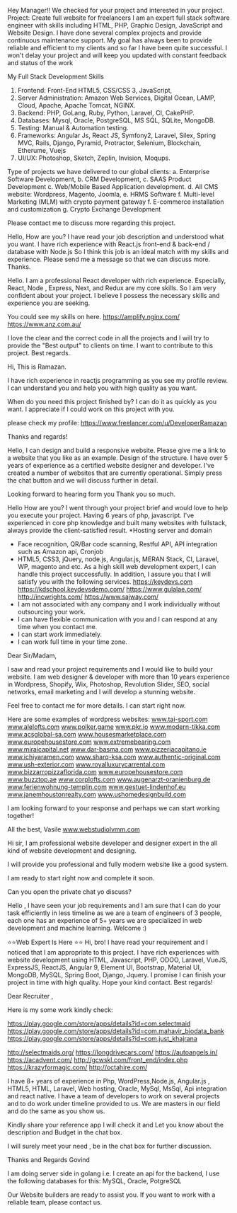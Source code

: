 Hey Manager!!
We checked for your project and interested in your project.
Project: Create full website for freelancers
I am an expert full stack software engineer with skills including HTML, PHP, Graphic Design, JavaScript and Website Design.
I have done several complex projects and provide continuous maintenance support. My goal has always been to provide reliable and efficient to my clients and so far I have been quite successful. I won't delay your project and will keep you updated with constant feedback and status of the work

My Full Stack Development Skills
1. Frontend: Front-End HTML5, CSS/CSS 3, JavaScript,
2. Server Administration: Amazon Web Services, Digital Ocean, LAMP, Cloud, Apache, Apache Tomcat, NGINX.
3. Backend: PHP, GoLang, Ruby, Python, Laravel, CI, CakePHP.
4. Databases: Mysql, Oracle, PostgreSQL, MS SQL, SQLite, MongoDB.
5. Testing: Manual & Automation testing.
6. Frameworks: Angular Js, React JS, Symfony2, Laravel, Silex, Spring MVC, Rails, Django, Pyramid, Protractor, Selenium, Blockchain, Etherume, Vuejs
7. UI/UX: Photoshop, Sketch, Zeplin, Invision, Moqups.

Type of projects we have delivered to our global clients:
a. Enterprise Software Development,
b. CRM Development,
c. SAAS Product Development
c. Web/Mobile Based Application development.
d. All CMS website: Wordpress, Magento, Joomla,
e. HRMS Software
f. Multi-level Marketing (MLM) with crypto payment gateway
f. E-commerce installation and customization g. Crypto Exchange Development

Please contact me to discuss more regarding this project.


Hello, How are you?
I have read your job description and understood what you want.
I have rich experience with React.js front-end & back-end / database with Node.js
So I think this job is an ideal match with my skills and experience.
Please send me a message so that we can discuss more.
Thanks.

Hello.
I am a professional React developer with rich experience. Especially, React, Node , Express, Next, and Redux are my core skills. So I am very confident about your project. I believe I possess the necessary skills and experience you are seeking.

You could see my skills on here.
https://amplify.nginx.com/
https://www.anz.com.au/

I love the clear and the correct code in all the projects and I will try to provide the "Best output" to clients on time. I want to contribute to this project. Best regards.


Hi,
This is Ramazan.

I have rich experience in reactjs programming as you see my profile review.
I can understand you and help you with high quality as you want.

When do you need this project finished by? I can do it as quickly as you want.
I appreciate if I could work on this project with you.

please check my profile:
https://www.freelancer.com/u/DeveloperRamazan


Thanks and regards!

Hello, I can design and build a responsive website. Please give me a link to a website that you like as an example. Design of the structure. I have over 5 years of experience as a certified website designer and developer. I've created a number of websites that are currently operational. Simply press the chat button and we will discuss further in detail.

Looking forward to hearing form you
Thank you so much.

Hello How are you?
I went through your project brief and would love to help you execute your project.
Having 6 years of php, javascript. I've experienced in core php knowledge and built many websites with fullstack, always provide the client-satisfied result.
*Hosting server and domain
* Face recognition, QR/Bar code scanning, Restful API, API integration such as Amazon api, Cronjob
* HTML5, CSS3, jQuery, node.js, Angular.js, MERAN Stack, CI, Laravel, WP, magento and etc.
As a high skill web development expert, I can handle this project successfully.
In addition, I assure you that I will satisfy you with the following services.
https://keydevs.com
https://kdschool.keydevsdemo.com/
https://www.gulalae.com/
http://incwrights.com/
https://www.sajway.com/
* I am not associated with any company and I work individually without outsourcing your work.
* I can have flexible communication with you and I can respond at any time when you contact me.
* I can start work immediately.
* I can work full time in your time zone.

Dear Sir/Madam,

I saw and read your project requirements and I would like to build your website.
I am web designer & developer with more than 10 years experience in Wordpress, Shopify, Wix, Photoshop, Revolution Slider, SEO, social networks, email marketing and I will develop a stunning website.

Feel free to contact me for more details. I can start right now.

Here are some examples of wordpress websites:
www.tai-sport.com
www.alelofts.com
www.polker.game
www.pkr.io
www.modern-tikka.com
www.acsglobal-sa.com
www.housesmarketplace.com
www.europehousestore.com
www.extremebearing.com
www.miraicapital.net
www.dar-basma.com
www.pizzeriacapitano.ie
www.ichiyaramen.com
www.sharq-ksa.com
www.authentic-original.com
www.ush-exterior.com
www.royalluxurycarrental.com
www.bizzarropizzaflorida.com
www.europehousestore.com
www.buzztop.ae
www.corplofts.com
www.augenarzt-oranienburg.de
www.ferienwohnung-templin.com
www.gestuet-lindenhof.eu
www.janemhoustonrealty.com
www.ushomedesignbuild.com

I am looking forward to your response and perhaps we can start working together!

All the best,
Vasile
www.webstudiolvmm.com


Hi sir, I am professional website developer and designer expert in the all kind of website development and designing.


I will provide you professional and fully modern website like a good system.

I am ready to start right now and complete it soon.

Can you open the private chat yo discuss?


Hello ,
I have seen your job requirements and I am sure that I can do your task efficiently in less timeline as we are a team of engineers of 3 people, each one has an experience of 5+ years we are specialized in web development and machine learning. Welcome :)


⭐⭐Web Expert Is Here ⭐⭐
Hi, bro!
I have read your requirement and I noticed that I am appropriate to this project.
I have rich experiences with website development using HTML, Javascript, PHP, ODOO, Laravel, VueJS, ExpressJS, ReactJS, Angular 9, Element UI, Bootstrap, Material UI, MongoDB, MySQL, Spring Boot, Django, Jquery.
I promise I can finish your project in time with high quality.
Hope your kind contact.
Best regards!


Dear Recruiter ,

Here is my some work kindly check:

https://play.google.com/store/apps/details?id=com.selectmaid
https://play.google.com/store/apps/details?id=com.mahavir_biodata_bank
https://play.google.com/store/apps/details?id=com.just_khajrana

http://selectmaids.org/
https://longdrivecars.com/
https://autoangels.in/
https://acadvent.com/
http://gcwskl.com/front_end/index.php
https://krazyformagic.com/
http://octahire.com/

I have 8+ years of experience in Php, WordPress,Node.js, Angular.js , HTML5, HTML, Laravel, Web hosting, Oracle, MySql, MsSql, Api integration and react native.
I have a team of developers to work on several projects and to do work under timeline provided to us. We are masters in our field and do the same as you show us.

Kindly share your reference app I will check it and Let you know about the description and Budget in the chat box.

I will surely meet your need , be in the chat box for further discussion.

Thanks and Regards
Govind


I am doing server side in golang i.e. I create an api for the backend, I use the following databases for this: MySQL, Oracle, PotgreSQL


Our Website builders are ready to assist you. If you want to work with a reliable team, please contact us.


